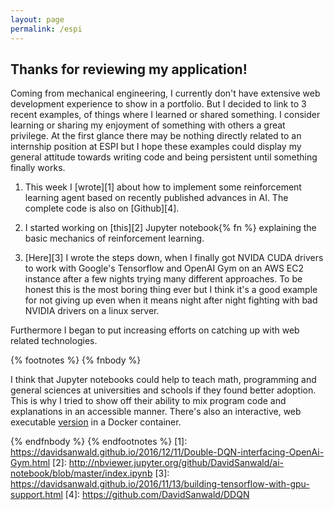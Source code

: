 ```yaml
---
layout: page
permalink: /espi
---
```


## Thanks for reviewing my application!

Coming from mechanical engineering, I currently don't have extensive web development experience to show in a portfolio.
But I decided to link to 3 recent examples, of things where I learned or shared something. I consider learning or sharing my enjoyment of something with others a great privilege.
At the first glance there may be nothing directly related to an internship position at ESPI but I hope these examples could display my general attitude towards writing code and being persistent until something finally works.

1. This week I [wrote][1] about how to implement some reinforcement learning agent based on recently published advances in AI. The complete code is also on [Github][4].

2. I started working on [this][2] Jupyter notebook{% fn %} explaining the basic mechanics of reinforcement learning.

3. [Here][3] I wrote the steps down, when I finally got NVIDA CUDA drivers to work with Google's Tensorflow and OpenAI Gym on an AWS EC2 instance after a few nights trying many different approaches. To be honest this is the most boring thing ever but I think it's a good example for not giving up even when it means night after night fighting with bad NVIDIA drivers on a linux server.

Furthermore I began to put increasing efforts on catching up with web related technologies.


{% footnotes %}
   {% fnbody %}
      <p>I think that Jupyter notebooks could help to teach math, programming and general sciences at universities and schools if they found better adoption. This is why I tried to show off their ability to mix program code and explanations in an accessible manner. There's also an interactive, web executable <a href="https://mybinder.org/repo/davidsanwald/ai-notebook">version</a> in a Docker container.</p>
   {% endfnbody %}
{% endfootnotes %}
[1]: https://davidsanwald.github.io/2016/12/11/Double-DQN-interfacing-OpenAi-Gym.html
[2]: http://nbviewer.jupyter.org/github/DavidSanwald/ai-notebook/blob/master/index.ipynb
[3]: https://davidsanwald.github.io/2016/11/13/building-tensorflow-with-gpu-support.html
[4]: https://github.com/DavidSanwald/DDQN
